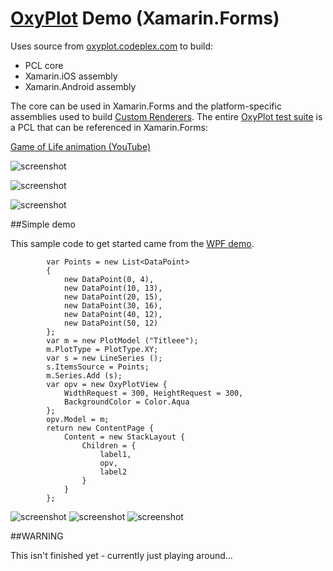 # [OxyPlot](http://oxyplot.org) Demo (Xamarin.Forms)

Uses source from [oxyplot.codeplex.com](https://oxyplot.codeplex.com/SourceControl/latest) to build:

* PCL core
* Xamarin.iOS assembly
* Xamarin.Android assembly

The core can be used in Xamarin.Forms and the platform-specific assemblies used to build [Custom Renderers](http://developer.xamarin.com/guides/cross-platform/xamarin-forms/custom-renderer/). The entire [OxyPlot test suite](http://oxyplot.codeplex.com/SourceControl/latest#README) is a PCL that can be referenced in Xamarin.Forms:

[Game of Life animation (YouTube)](http://youtu.be/IbKNCpdV1bE)

![screenshot](https://github.com/conceptdev/xamarin-forms-samples/raw/master/OxyPlotDemo/Screenshots/gameoflife-sml.png "Game of Life")

![screenshot](https://github.com/conceptdev/xamarin-forms-samples/raw/master/OxyPlotDemo/Screenshots/linearcoloraxis-sml.png "Linear Color")

![screenshot](https://github.com/conceptdev/xamarin-forms-samples/raw/master/OxyPlotDemo/Screenshots/pieseries-sml.png "Pie")


##Simple demo

This sample code to get started came from the [WPF demo](http://oxyplot.org/doc/HelloWpfXaml.html).


            var Points = new List<DataPoint>
			{
				new DataPoint(0, 4),
				new DataPoint(10, 13),
				new DataPoint(20, 15),
				new DataPoint(30, 16),
				new DataPoint(40, 12),
				new DataPoint(50, 12)
			};
			var m = new PlotModel ("Titleee");
			m.PlotType = PlotType.XY;
			var s = new LineSeries ();
			s.ItemsSource = Points;
			m.Series.Add (s);
			var opv = new OxyPlotView {
				WidthRequest = 300, HeightRequest = 300,
				BackgroundColor = Color.Aqua
			};
			opv.Model = m;
			return new ContentPage { 
				Content = new StackLayout {
					Children = {
						label1, 
						opv,
						label2
					}
				}
			};


![screenshot](https://github.com/conceptdev/xamarin-forms-samples/raw/master/OxyPlotDemo/Screenshots/iOS-sml.png "Android") ![screenshot](https://github.com/conceptdev/xamarin-forms-samples/raw/master/OxyPlotDemo/Screenshots/Android-sml.png "Android") ![screenshot](https://github.com/conceptdev/xamarin-forms-samples/raw/master/OxyPlotDemo/Screenshots/WinPhone-sml.png "Android")

##WARNING

This isn't finished yet - currently just playing around...